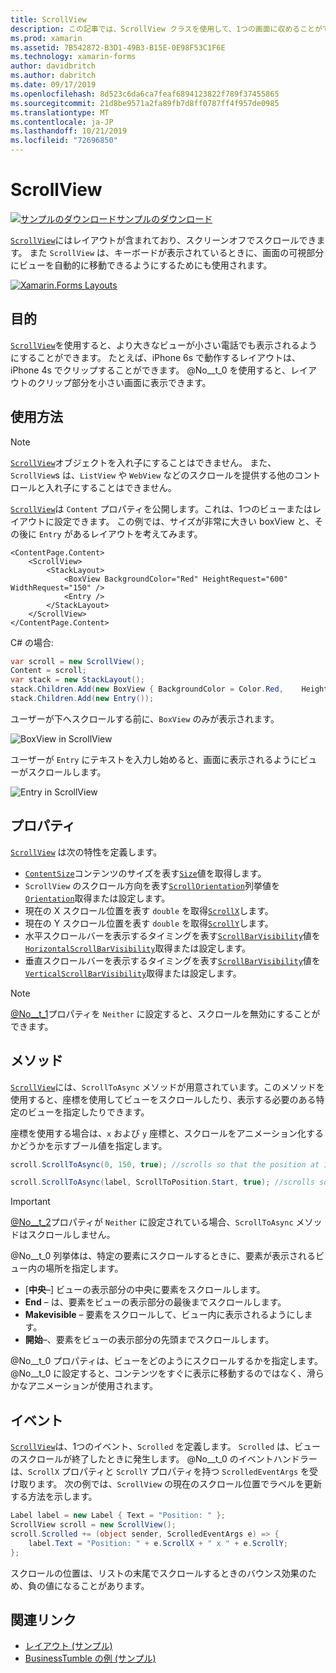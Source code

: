 ```yaml
---
title: ScrollView
description: この記事では、ScrollView クラスを使用して、1つの画面に収めることができないレイアウトと、キーボード用のコンテンツがあるレイアウトを表示する方法について説明します。
ms.prod: xamarin
ms.assetid: 7B542872-B3D1-49B3-B15E-0E98F53C1F6E
ms.technology: xamarin-forms
author: davidbritch
ms.author: dabritch
ms.date: 09/17/2019
ms.openlocfilehash: 8d523c6da6ca7feaf6894123822f789f37455865
ms.sourcegitcommit: 21d8be9571a2fa89fb7d8ff0787ff4f957de0985
ms.translationtype: MT
ms.contentlocale: ja-JP
ms.lasthandoff: 10/21/2019
ms.locfileid: "72696850"
---
```

# <a name="xamarinforms-scrollview"></a>ScrollView

[![サンプルのダウンロード](~/media/shared/download.png)サンプルのダウンロード](https://docs.microsoft.com/samples/xamarin/xamarin-forms-samples/userinterface-layout)

[`ScrollView`](xref:Xamarin.Forms.ScrollView)にはレイアウトが含まれており、スクリーンオフでスクロールできます。 また `ScrollView` は、キーボードが表示されているときに、画面の可視部分にビューを自動的に移動できるようにするためにも使用されます。

[![](scroll-view-images/layouts-sml.png "Xamarin.Forms Layouts")](scroll-view-images/layouts.png#lightbox "Xamarin.Forms Layouts")

## <a name="purpose"></a>目的

[`ScrollView`](xref:Xamarin.Forms.ScrollView)を使用すると、より大きなビューが小さい電話でも表示されるようにすることができます。 たとえば、iPhone 6s で動作するレイアウトは、iPhone 4s でクリップすることができます。 @No__t_0 を使用すると、レイアウトのクリップ部分を小さい画面に表示できます。

## <a name="usage"></a>使用方法

> [!NOTE]
> [`ScrollView`](xref:Xamarin.Forms.ScrollView)オブジェクトを入れ子にすることはできません。 また、`ScrollView`s は、`ListView` や `WebView` などのスクロールを提供する他のコントロールと入れ子にすることはできません。

[`ScrollView`](xref:Xamarin.Forms.ScrollView)は `Content` プロパティを公開します。これは、1つのビューまたはレイアウトに設定できます。 この例では、サイズが非常に大きい boxView と、その後に `Entry` があるレイアウトを考えてみます。

```xaml
<ContentPage.Content>
    <ScrollView>
        <StackLayout>
            <BoxView BackgroundColor="Red" HeightRequest="600" WidthRequest="150" />
            <Entry />
        </StackLayout>
    </ScrollView>
</ContentPage.Content>
```

C# の場合:

```csharp
var scroll = new ScrollView();
Content = scroll;
var stack = new StackLayout();
stack.Children.Add(new BoxView { BackgroundColor = Color.Red,    HeightRequest = 600, WidthRequest = 600 });
stack.Children.Add(new Entry());
```

ユーザーが下へスクロールする前に、`BoxView` のみが表示されます。

![](scroll-view-images/scroll-start.png "BoxView in ScrollView")

ユーザーが `Entry` にテキストを入力し始めると、画面に表示されるようにビューがスクロールします。

![](scroll-view-images/scroll-end.png "Entry in ScrollView")

## <a name="properties"></a>プロパティ

[`ScrollView`](xref:Xamarin.Forms.ScrollView) は次の特性を定義します。

- [`ContentSize`](xref:Xamarin.Forms.ScrollView.ContentSizeProperty)コンテンツのサイズを表す[`Size`](xref:Xamarin.Forms.Size)値を取得します。
- `ScrollView` のスクロール方向を表す[`ScrollOrientation`](xref:Xamarin.Forms.ScrollOrientation)列挙値を[`Orientation`](xref:Xamarin.Forms.ScrollView.OrientationProperty)取得または設定します。
- 現在の X スクロール位置を表す `double` を取得[`ScrollX`](xref:Xamarin.Forms.ScrollView.ScrollXProperty)します。
- 現在の Y スクロール位置を表す `double` を取得[`ScrollY`](xref:Xamarin.Forms.ScrollView.ScrollYProperty)します。
- 水平スクロールバーを表示するタイミングを表す[`ScrollBarVisibility`](xref:Xamarin.Forms.ScrollBarVisibility)値を[`HorizontalScrollBarVisibility`](xref:Xamarin.Forms.ScrollView.HorizontalScrollBarVisibilityProperty)取得または設定します。
- 垂直スクロールバーを表示するタイミングを表す[`ScrollBarVisibility`](xref:Xamarin.Forms.ScrollBarVisibility)値を[`VerticalScrollBarVisibility`](xref:Xamarin.Forms.ScrollView.VerticalScrollBarVisibilityProperty)取得または設定します。

> [!NOTE]
> [@No__t_1](xref:Xamarin.Forms.ScrollView.OrientationProperty)プロパティを `Neither` に設定すると、スクロールを無効にすることができます。

## <a name="methods"></a>メソッド

[`ScrollView`](xref:Xamarin.Forms.ScrollView)には、`ScrollToAsync` メソッドが用意されています。このメソッドを使用すると、座標を使用してビューをスクロールしたり、表示する必要のある特定のビューを指定したりできます。

座標を使用する場合は、`x` および `y` 座標と、スクロールをアニメーション化するかどうかを示すブール値を指定します。

```csharp
scroll.ScrollToAsync(0, 150, true); //scrolls so that the position at 150px from the top is visible

scroll.ScrollToAsync(label, ScrollToPosition.Start, true); //scrolls so that the label is at the start of the list
```

> [!IMPORTANT]
> [@No__t_2](xref:Xamarin.Forms.ScrollView.OrientationProperty)プロパティが `Neither` に設定されている場合、`ScrollToAsync` メソッドはスクロールしません。

@No__t_0 列挙体は、特定の要素にスクロールするときに、要素が表示されるビュー内の場所を指定します。

- [**中央**&ndash;] ビューの表示部分の中央に要素をスクロールします。
- **End** &ndash; は、要素をビューの表示部分の最後までスクロールします。
- **Makevisible** &ndash; 要素をスクロールして、ビュー内に表示されるようにします。
- **開始**&ndash;、要素をビューの表示部分の先頭までスクロールします。

@No__t_0 プロパティは、ビューをどのようにスクロールするかを指定します。 @No__t_0 に設定すると、コンテンツをすぐに表示に移動するのではなく、滑らかなアニメーションが使用されます。

## <a name="events"></a>イベント

[`ScrollView`](xref:Xamarin.Forms.ScrollView)は、1つのイベント、`Scrolled` を定義します。 `Scrolled` は、ビューのスクロールが終了したときに発生します。 @No__t_0 のイベントハンドラーは、`ScrollX` プロパティと `ScrollY` プロパティを持つ `ScrolledEventArgs` を受け取ります。 次の例では、`ScrollView` の現在のスクロール位置でラベルを更新する方法を示します。

```csharp
Label label = new Label { Text = "Position: " };
ScrollView scroll = new ScrollView();
scroll.Scrolled += (object sender, ScrolledEventArgs e) => {
    label.Text = "Position: " + e.ScrollX + " x " + e.ScrollY;
};
```

スクロールの位置は、リストの末尾でスクロールするときのバウンス効果のため、負の値になることがあります。

## <a name="related-links"></a>関連リンク

- [レイアウト (サンプル)](https://docs.microsoft.com/samples/xamarin/xamarin-forms-samples/userinterface-layout)
- [BusinessTumble の例 (サンプル)](https://docs.microsoft.com/samples/xamarin/xamarin-forms-samples/userinterface-businesstumble)
